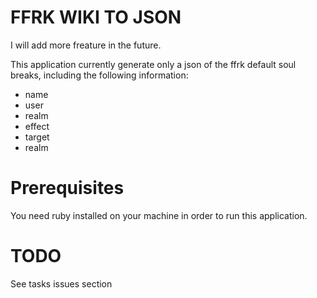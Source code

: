 # FFRK WIKI TO JSON

I will add more freature in the future.


This application currently generate only a json of the ffrk default soul breaks, including the following information:

* name
* user
* realm
* effect
* target
* realm

Prerequisites
===============

You need ruby installed on your machine in order to run this application.

TODO
======

See tasks issues section
